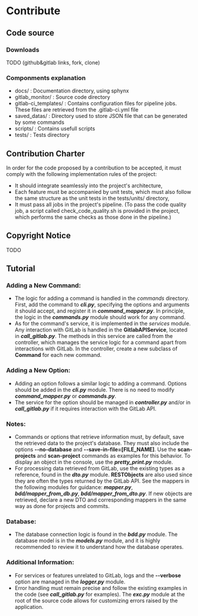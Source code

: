# Contribute

## Code source

### Downloads
TODO (github&gitlab links, fork, clone)

### Componments explanation
- docs/ : Documentation directory, using sphynx
- gitlab_monitor/ : Source code directory
- gitlab-ci_templates/ : Contains configuration files for pipeline jobs. These files are retrieved from the .gitlab-ci.yml file
- saved_datas/ : Directory used to store JSON file that can be generated by some commands
- scripts/ : Contains usefull scripts
- tests/ : Tests directory

## Contribution Charter
In order for the code proposed by a contribution to be accepted, it must comply with the following implementation rules of the project:
- It should integrate seamlessly into the project's architecture,
- Each feature must be accompanied by unit tests, which must also follow the same structure as the unit tests in the tests/units/ directory,
- It must pass all jobs in the project's pipeline. (To pass the code quality job, a script called check_code_quality.sh is provided in the project, which performs the same checks as those done in the pipeline.)

## Copyright Notice
TODO

## Tutorial

### Adding a New Command:
- The logic for adding a command is handled in the *commands* directory. First, add the command to ***cli.py***, specifying the options and arguments it should accept, and register it in ***command_mapper.py***. In principle, the logic in the ***commands.py*** module should work for any command.
- As for the command's service, it is implemented in the *services* module. Any interaction with GitLab is handled in the **GitlabAPIService**, located in ***call_gitlab.py***. The methods in this service are called from the controller, which manages the service logic for a command apart from interactions with GitLab. In the controller, create a new subclass of **Command** for each new command.

### Adding a New Option:
- Adding an option follows a similar logic to adding a command. Options should be added in the ***cli.py*** module. There is no need to modify ***command_mapper.py*** or ***commands.py***.
- The service for the option should be managed in ***controller.py*** and/or in ***call_gitlab.py*** if it requires interaction with the GitLab API.

### Notes:
- Commands or options that retrieve information must, by default, save the retrieved data to the project's database. They must also include the options **--no-database** and **--save-in-file=[FILE_NAME]**. Use the **scan-projects** and **scan-project** commands as examples for this behavior. To display an object in the console, use the ***pretty_print.py*** module.
- For processing data retrieved from GitLab, use the existing types as a reference, found in the ***dto.py*** module. **RESTObjects** are also used since they are often the types returned by the GitLab API. See the mappers in the following modules for guidance: ***mapper.py***, ***bdd/mapper_from_db.py***, ***bdd/mapper_from_dto.py***. If new objects are retrieved, declare a new DTO and corresponding mappers in the same way as done for projects and commits.

### Database:
- The database connection logic is found in the ***bdd.py*** module. The database model is in the ***models.py*** module, and it is highly recommended to review it to understand how the database operates.

### Additional Information:
- For services or features unrelated to GitLab, logs and the **--verbose** option are managed in the ***logger.py*** module.
- Error handling must remain precise and follow the existing examples in the code (see ***call_gitlab.py*** for examples). The ***exc.py*** module at the root of the source code allows for customizing errors raised by the application.